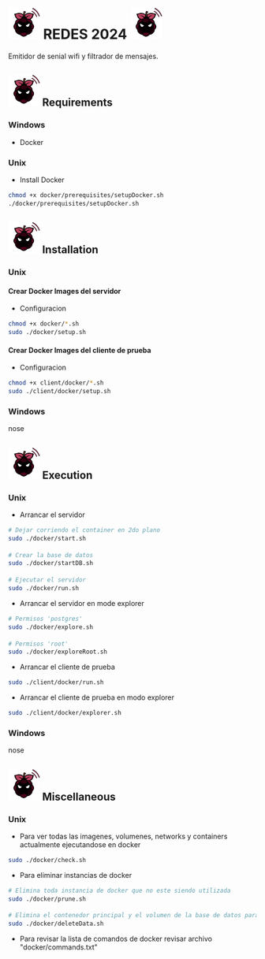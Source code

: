 # <img src="container/assets/img/logo.png" alt="raspe logo" width="64"/> REDES 2024 <img src="container/assets/img/logo.png" alt="raspe logo" width="64"/>
Emitidor de senial wifi y filtrador de mensajes.

## <img src="container/assets/img/logo.png" alt="raspe logo" width="64"/> Requirements

### Windows
- Docker

### Unix
- Install Docker
```bash
chmod +x docker/prerequisites/setupDocker.sh
./docker/prerequisites/setupDocker.sh
```


## <img src="container/assets/img/logo.png" alt="raspe logo" width="64"/> Installation

### Unix

#### Crear Docker Images del servidor

- Configuracion
```bash
chmod +x docker/*.sh
sudo ./docker/setup.sh
```

#### Crear Docker Images del cliente de prueba
- Configuracion
```bash
chmod +x client/docker/*.sh
sudo ./client/docker/setup.sh
```

### Windows

nose

## <img src="container/assets/img/logo.png" alt="raspe logo" width="64"/> Execution

### Unix

- Arrancar el servidor
```bash
# Dejar corriendo el container en 2do plano
sudo ./docker/start.sh

# Crear la base de datos
sudo ./docker/startDB.sh

# Ejecutar el servidor
sudo ./docker/run.sh
```
- Arrancar el servidor en mode explorer
```bash
# Permisos 'postgres'
sudo ./docker/explore.sh

# Permisos 'root'
sudo ./docker/exploreRoot.sh
```

- Arrancar el cliente de prueba
```bash
sudo ./client/docker/run.sh
```
- Arrancar el cliente de prueba en modo explorer
```bash
sudo ./client/docker/explorer.sh
```

### Windows

nose

## <img src="container/assets/img/logo.png" alt="raspe logo" width="64"/> Miscellaneous

### Unix

- Para ver todas las imagenes, volumenes, networks y containers actualmente ejecutandose en docker
```bash
sudo ./docker/check.sh
```

- Para eliminar instancias de docker
```bash
# Elimina toda instancia de docker que no este siendo utilizada
sudo ./docker/prune.sh

# Elimina el contenedor principal y el volumen de la base de datos para reiniciar ABSOLUTAMENTE todo.
sudo ./docker/deleteData.sh
```

- Para revisar la lista de comandos de docker revisar archivo "docker/commands.txt"